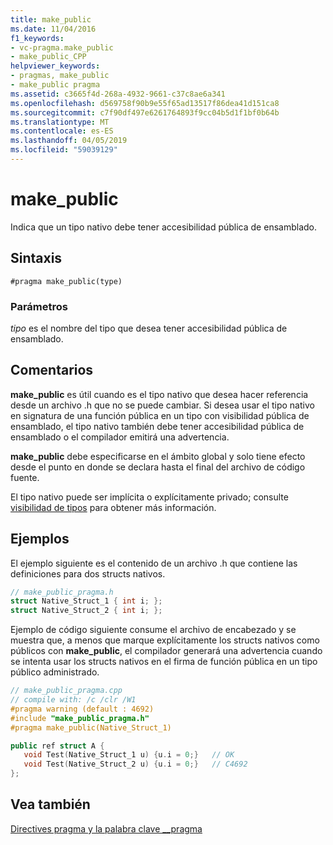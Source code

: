 ```yaml
---
title: make_public
ms.date: 11/04/2016
f1_keywords:
- vc-pragma.make_public
- make_public_CPP
helpviewer_keywords:
- pragmas, make_public
- make_public pragma
ms.assetid: c3665f4d-268a-4932-9661-c37c8ae6a341
ms.openlocfilehash: d569758f90b9e55f65ad13517f86dea41d151ca8
ms.sourcegitcommit: c7f90df497e6261764893f9cc04b5d1f1bf0b64b
ms.translationtype: MT
ms.contentlocale: es-ES
ms.lasthandoff: 04/05/2019
ms.locfileid: "59039129"
---
```

# <a name="makepublic"></a>make_public
Indica que un tipo nativo debe tener accesibilidad pública de ensamblado.

## <a name="syntax"></a>Sintaxis

```
#pragma make_public(type)
```

### <a name="parameters"></a>Parámetros

*tipo* es el nombre del tipo que desea tener accesibilidad pública de ensamblado.

## <a name="remarks"></a>Comentarios

**make_public** es útil cuando es el tipo nativo que desea hacer referencia desde un archivo .h que no se puede cambiar. Si desea usar el tipo nativo en signatura de una función pública en un tipo con visibilidad pública de ensamblado, el tipo nativo también debe tener accesibilidad pública de ensamblado o el compilador emitirá una advertencia.

**make_public** debe especificarse en el ámbito global y solo tiene efecto desde el punto en donde se declara hasta el final del archivo de código fuente.

El tipo nativo puede ser implícita o explícitamente privado; consulte [visibilidad de tipos](../dotnet/how-to-define-and-consume-classes-and-structs-cpp-cli.md#BKMK_Type_visibility) para obtener más información.

## <a name="examples"></a>Ejemplos

El ejemplo siguiente es el contenido de un archivo .h que contiene las definiciones para dos structs nativos.

```cpp
// make_public_pragma.h
struct Native_Struct_1 { int i; };
struct Native_Struct_2 { int i; };
```

Ejemplo de código siguiente consume el archivo de encabezado y se muestra que, a menos que marque explícitamente los structs nativos como públicos con **make_public**, el compilador generará una advertencia cuando se intenta usar los structs nativos en el firma de función pública en un tipo público administrado.

```cpp
// make_public_pragma.cpp
// compile with: /c /clr /W1
#pragma warning (default : 4692)
#include "make_public_pragma.h"
#pragma make_public(Native_Struct_1)

public ref struct A {
   void Test(Native_Struct_1 u) {u.i = 0;}   // OK
   void Test(Native_Struct_2 u) {u.i = 0;}   // C4692
};
```

## <a name="see-also"></a>Vea también

[Directives pragma y la palabra clave __pragma](../preprocessor/pragma-directives-and-the-pragma-keyword.md)
